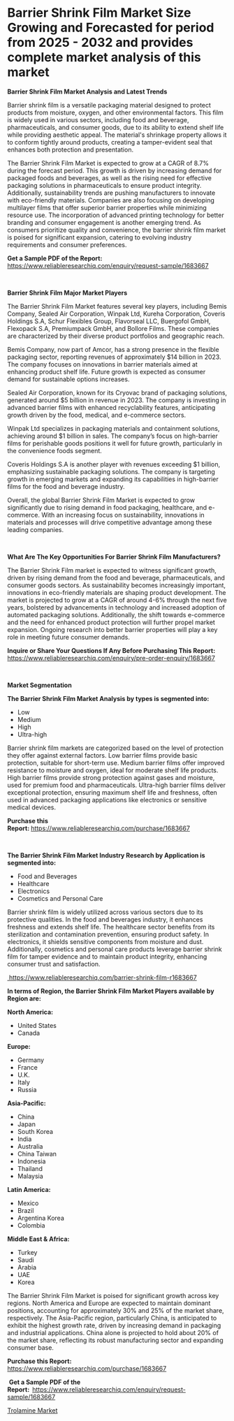 <p><h1>Barrier Shrink Film Market Size Growing and Forecasted for period from 2025 - 2032 and provides complete market analysis of this market</h1></p><p><strong>Barrier Shrink Film Market Analysis and Latest Trends</strong></p>
<p><p>Barrier shrink film is a versatile packaging material designed to protect products from moisture, oxygen, and other environmental factors. This film is widely used in various sectors, including food and beverage, pharmaceuticals, and consumer goods, due to its ability to extend shelf life while providing aesthetic appeal. The material's shrinkage property allows it to conform tightly around products, creating a tamper-evident seal that enhances both protection and presentation.</p><p>The Barrier Shrink Film Market is expected to grow at a CAGR of 8.7% during the forecast period. This growth is driven by increasing demand for packaged foods and beverages, as well as the rising need for effective packaging solutions in pharmaceuticals to ensure product integrity. Additionally, sustainability trends are pushing manufacturers to innovate with eco-friendly materials. Companies are also focusing on developing multilayer films that offer superior barrier properties while minimizing resource use. The incorporation of advanced printing technology for better branding and consumer engagement is another emerging trend. As consumers prioritize quality and convenience, the barrier shrink film market is poised for significant expansion, catering to evolving industry requirements and consumer preferences.</p></p>
<p><strong>Get a Sample PDF of the Report:&nbsp;</strong> <a href="https://www.reliableresearchiq.com/enquiry/request-sample/1683667?utm_campaign=1141&utm_medium=2&utm_source=Github&utm_content=ia&utm_term=31012025&utm_id=barrier-shrink-film">https://www.reliableresearchiq.com/enquiry/request-sample/1683667</a></p>
<p>&nbsp;</p>
<p><strong>Barrier Shrink Film Major Market Players</strong></p>
<p><p>The Barrier Shrink Film Market features several key players, including Bemis Company, Sealed Air Corporation, Winpak Ltd, Kureha Corporation, Coveris Holdings S.A, Schur Flexibles Group, Flavorseal LLC, Buergofol GmbH, Flexopack S.A, Premiumpack GmbH, and Bollore Films. These companies are characterized by their diverse product portfolios and geographic reach.</p><p>Bemis Company, now part of Amcor, has a strong presence in the flexible packaging sector, reporting revenues of approximately $14 billion in 2023. The company focuses on innovations in barrier materials aimed at enhancing product shelf life. Future growth is expected as consumer demand for sustainable options increases.</p><p>Sealed Air Corporation, known for its Cryovac brand of packaging solutions, generated around $5 billion in revenue in 2023. The company is investing in advanced barrier films with enhanced recyclability features, anticipating growth driven by the food, medical, and e-commerce sectors.</p><p>Winpak Ltd specializes in packaging materials and containment solutions, achieving around $1 billion in sales. The company’s focus on high-barrier films for perishable goods positions it well for future growth, particularly in the convenience foods segment.</p><p>Coveris Holdings S.A is another player with revenues exceeding $1 billion, emphasizing sustainable packaging solutions. The company is targeting growth in emerging markets and expanding its capabilities in high-barrier films for the food and beverage industry.</p><p>Overall, the global Barrier Shrink Film Market is expected to grow significantly due to rising demand in food packaging, healthcare, and e-commerce. With an increasing focus on sustainability, innovations in materials and processes will drive competitive advantage among these leading companies.</p></p>
<p>&nbsp;</p>
<p><strong>What Are The Key Opportunities For Barrier Shrink Film Manufacturers?</strong></p>
<p><p>The Barrier Shrink Film market is expected to witness significant growth, driven by rising demand from the food and beverage, pharmaceuticals, and consumer goods sectors. As sustainability becomes increasingly important, innovations in eco-friendly materials are shaping product development. The market is projected to grow at a CAGR of around 4-6% through the next five years, bolstered by advancements in technology and increased adoption of automated packaging solutions. Additionally, the shift towards e-commerce and the need for enhanced product protection will further propel market expansion. Ongoing research into better barrier properties will play a key role in meeting future consumer demands.</p></p>
<p><strong>Inquire or Share Your Questions If Any Before Purchasing This Report:</strong> <a href="https://www.reliableresearchiq.com/enquiry/pre-order-enquiry/1683667?utm_campaign=1141&utm_medium=2&utm_source=Github&utm_content=ia&utm_term=31012025&utm_id=barrier-shrink-film">https://www.reliableresearchiq.com/enquiry/pre-order-enquiry/1683667</a></p>
<p>&nbsp;</p>
<p><strong>Market Segmentation</strong></p>
<p><strong>The Barrier Shrink Film Market Analysis by types is segmented into:</strong></p>
<p><ul><li>Low</li><li>Medium</li><li>High</li><li>Ultra-high</li></ul></p>
<p><p>Barrier shrink film markets are categorized based on the level of protection they offer against external factors. Low barrier films provide basic protection, suitable for short-term use. Medium barrier films offer improved resistance to moisture and oxygen, ideal for moderate shelf life products. High barrier films provide strong protection against gases and moisture, used for premium food and pharmaceuticals. Ultra-high barrier films deliver exceptional protection, ensuring maximum shelf life and freshness, often used in advanced packaging applications like electronics or sensitive medical devices.</p></p>
<p><strong>Purchase this Report:&nbsp;</strong><a href="https://www.reliableresearchiq.com/purchase/1683667?utm_campaign=1141&utm_medium=2&utm_source=Github&utm_content=ia&utm_term=31012025&utm_id=barrier-shrink-film">https://www.reliableresearchiq.com/purchase/1683667</a></p>
<p>&nbsp;</p>
<p><strong>The Barrier Shrink Film Market Industry Research by Application is segmented into:</strong></p>
<p><ul><li>Food and Beverages</li><li>Healthcare</li><li>Electronics</li><li>Cosmetics and Personal Care</li></ul></p>
<p><p>Barrier shrink film is widely utilized across various sectors due to its protective qualities. In the food and beverages industry, it enhances freshness and extends shelf life. The healthcare sector benefits from its sterilization and contamination prevention, ensuring product safety. In electronics, it shields sensitive components from moisture and dust. Additionally, cosmetics and personal care products leverage barrier shrink film for tamper evidence and to maintain product integrity, enhancing consumer trust and satisfaction.</p></p>
<p><a href="https://www.reliableresearchiq.com/barrier-shrink-film-r1683667?utm_campaign=1141&utm_medium=2&utm_source=Github&utm_content=ia&utm_term=31012025&utm_id=barrier-shrink-film">&nbsp;https://www.reliableresearchiq.com/barrier-shrink-film-r1683667</a></p>
<p><strong>In terms of Region, the Barrier Shrink Film Market Players available by Region are:</strong></p>
<p>
    <p> <strong> North America: </strong>
        <ul>
            <li>United States</li>
            <li>Canada</li>
        </ul>
        </p> 
    <p> <strong> Europe: </strong>
        <ul>
            <li>Germany</li>
            <li>France</li>
            <li>U.K.</li>
            <li>Italy</li>
            <li>Russia</li>
        </ul>
        </p> 
    <p> <strong> Asia-Pacific: </strong>
        <ul>
            <li>China</li>
            <li>Japan</li>
            <li>South Korea</li>
            <li>India</li>
            <li>Australia</li>
            <li>China Taiwan</li>
            <li>Indonesia</li>
            <li>Thailand</li>
            <li>Malaysia</li>
        </ul>
        </p> 
    <p> <strong> Latin America: </strong>
        <ul>
            <li>Mexico</li>
            <li>Brazil</li>
            <li>Argentina Korea</li>
            <li>Colombia</li>
        </ul>
        </p> 
    <p> <strong> Middle East & Africa: </strong>
        <ul>
            <li>Turkey</li>
            <li>Saudi</li>
            <li>Arabia</li>
            <li>UAE</li>
            <li>Korea</li>
        </ul>
    </p>
    </p>
<p><p>The Barrier Shrink Film Market is poised for significant growth across key regions. North America and Europe are expected to maintain dominant positions, accounting for approximately 30% and 25% of the market share, respectively. The Asia-Pacific region, particularly China, is anticipated to exhibit the highest growth rate, driven by increasing demand in packaging and industrial applications. China alone is projected to hold about 20% of the market share, reflecting its robust manufacturing sector and expanding consumer base.</p></p>
<p><strong>Purchase this Report: </strong><a href="https://www.reliableresearchiq.com/purchase/1683667?utm_campaign=1141&utm_medium=2&utm_source=Github&utm_content=ia&utm_term=31012025&utm_id=barrier-shrink-film">https://www.reliableresearchiq.com/purchase/1683667</a></p>
<p>&nbsp;<strong>Get a Sample PDF of the Report:&nbsp;&nbsp;</strong><a href="https://www.reliableresearchiq.com/enquiry/request-sample/1683667?utm_campaign=1141&utm_medium=2&utm_source=Github&utm_content=ia&utm_term=31012025&utm_id=barrier-shrink-film">https://www.reliableresearchiq.com/enquiry/request-sample/1683667</a></p>
<p><strong></strong></p>
<p><p><a href="https://github.com/supicweg/Market-Research-Report-List-1/blob/main/trolamine-market.md?utm_campaign=1141&utm_medium=2&utm_source=Github&utm_content=ia&utm_term=31012025&utm_id=barrier-shrink-film">Trolamine Market</a></p></p>